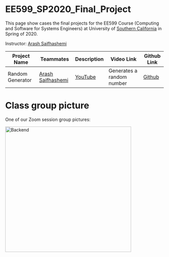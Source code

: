 # EE599_SP2020_Final_Project

This page show cases the final projects for the EE599 Course (Computing and Software for Systems Engineers) at University of [Southern California](http://usc.edu/) in Spring of 2020.

Instructor: [Arash Saifhashemi](https://www.linkedin.com/in/ourarash/) 

|Project Name| Teammates | Description |Video Link|Github Link|
| --- | --- | --- | --- | --- |
| Random Generator | [Arash Saifhashemi](https://www.linkedin.com/in/ourarash/) | [YouTube](https://www.youtube.com/channel/UCuRf9tqJaRgXLyl85Nf-Vtg) | Generates a random number | [Github](https://github.com/ourarash/nodejs_fullstack) |

# Class group picture

One of our Zoom session group pictures:

<img alt="Backend" src="https://raw.githubusercontent.com/ourarash/EE599_SP2020_Final_Project/master/zoom.png" width="400">
